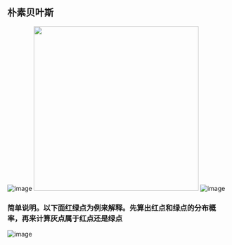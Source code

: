 ## 朴素贝叶斯
![image](https://user-images.githubusercontent.com/41554601/177697710-65845dd9-c725-49ea-b634-dbd2cc59f501.png)
<img src="https://user-images.githubusercontent.com/41554601/177697710-65845dd9-c725-49ea-b634-dbd2cc59f501.png" width="375">
![image](https://user-images.githubusercontent.com/41554601/177701770-5c19ca3f-e9d6-4fc9-af91-a86681822c69.png)
### 简单说明。以下面红绿点为例来解释。先算出红点和绿点的分布概率，再来计算灰点属于红点还是绿点
![image](https://user-images.githubusercontent.com/41554601/177697989-1e017560-c4a3-453d-85bc-64c201ed67d0.png)

